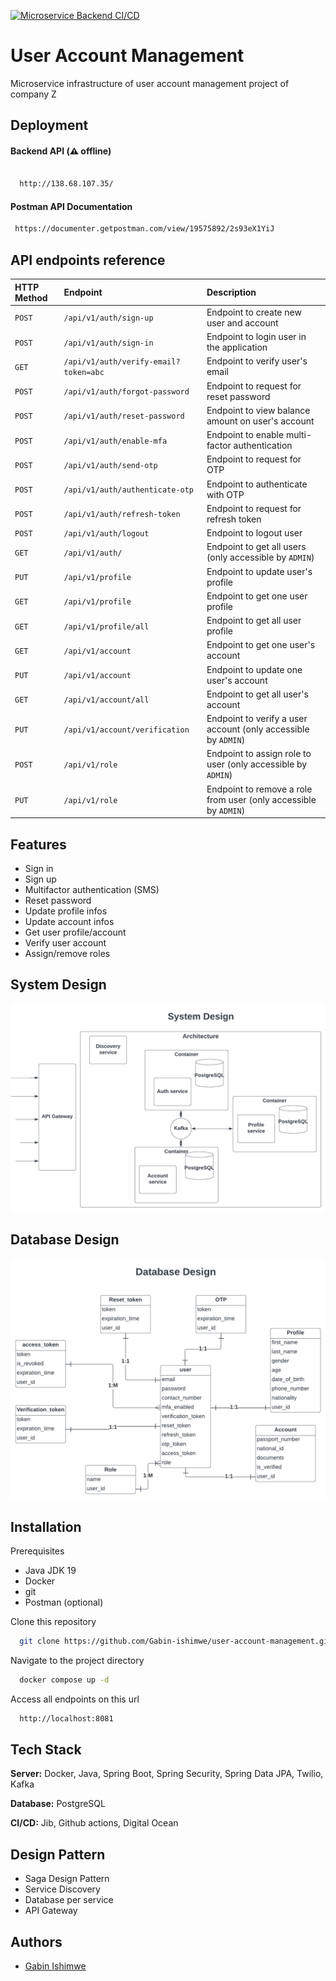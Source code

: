 ﻿[![Microservice Backend CI/CD](https://github.com/Gabin-ishimwe/user-account-management/actions/workflows/main.yml/badge.svg)](https://github.com/Gabin-ishimwe/user-account-management/actions/workflows/main.yml)

# User Account Management

Microservice infrastructure of user account management project of company Z


## Deployment

#### Backend API (⚠️ offline)
```bash

  http://138.68.107.35/
```
#### Postman API Documentation
```bash
 https://documenter.getpostman.com/view/19575892/2s93eX1YiJ
```

## API endpoints reference

| HTTP Method | Endpoint                              | Description                                                       |
|:------------|:--------------------------------------|:------------------------------------------------------------------|
| `POST`      | `/api/v1/auth/sign-up`                | Endpoint to create new user and account                           |
| `POST`      | `/api/v1/auth/sign-in`                | Endpoint to login user in the application                         |
| `GET`       | `/api/v1/auth/verify-email?token=abc` | Endpoint to verify user's email                                   |
| `POST`      | `/api/v1/auth/forgot-password`        | Endpoint to request for reset password                            |
| `POST`      | `/api/v1/auth/reset-password`         | Endpoint to view balance amount on user's account                 |
| `POST`      | `/api/v1/auth/enable-mfa`             | Endpoint to enable multi-factor authentication                    |
| `POST`      | `/api/v1/auth/send-otp`               | Endpoint to request for OTP                                       |
| `POST`      | `/api/v1/auth/authenticate-otp`       | Endpoint to authenticate with OTP                                 |
| `POST`      | `/api/v1/auth/refresh-token`          | Endpoint to request for refresh token                             |
| `POST`      | `/api/v1/auth/logout`                 | Endpoint to logout user                                           |
| `GET`       | `/api/v1/auth/`                       | Endpoint to get all users (only accessible by `ADMIN`)            |
| `PUT`       | `/api/v1/profile`                     | Endpoint to update user's profile                                 |
| `GET`       | `/api/v1/profile`                     | Endpoint to get one user profile                                  |
| `GET`       | `/api/v1/profile/all`                 | Endpoint to get all user profile                                  |
| `GET`       | `/api/v1/account`                     | Endpoint to get one user's account                                |
| `PUT`       | `/api/v1/account`                     | Endpoint to update one user's account                             |
| `GET`       | `/api/v1/account/all`                 | Endpoint to get all user's account                                |
| `PUT`       | `/api/v1/account/verification`        | Endpoint to verify a user account  (only accessible by `ADMIN`)   |
| `POST`      | `/api/v1/role`                        | Endpoint to assign role to user  (only accessible by `ADMIN`)     |
| `PUT`       | `/api/v1/role`                        | Endpoint to remove a role from user  (only accessible by `ADMIN`) |

## Features

- Sign in
- Sign up
- Multifactor authentication (SMS)
- Reset password
- Update profile infos
- Update account infos
- Get user profile/account
- Verify user account
- Assign/remove roles


## System Design

![App Screenshot](./system_design.png)

## Database Design

![App Screenshot](./database_design.png)


## Installation

Prerequisites
- Java JDK 19
- Docker
- git
- Postman (optional)

Clone this repository

```bash
  git clone https://github.com/Gabin-ishimwe/user-account-management.git
```

Navigate to the project directory

```bash
  docker compose up -d
```

Access all endpoints on this url
```bash
  http://localhost:8081
```

## Tech Stack

**Server:** Docker, Java, Spring Boot, Spring Security, Spring Data JPA, Twilio, Kafka

**Database:** PostgreSQL

**CI/CD:** Jib, Github actions, Digital Ocean

## Design Pattern

- Saga Design Pattern
- Service Discovery
- Database per service
- API Gateway


## Authors

- [Gabin Ishimwe](https://www.github.com/Gabin-ishimwe)

